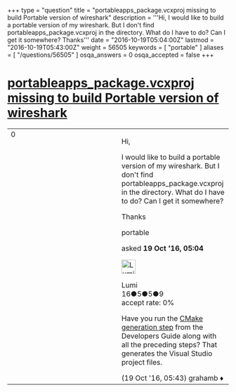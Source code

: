 +++
type = "question"
title = "portableapps_package.vcxproj missing to build Portable version of wireshark"
description = '''Hi, I would like to build a portable version of my wireshark. But I don&#x27;t find portableapps_package.vcxproj in the directory. What do I have to do? Can I get it somewhere? Thanks'''
date = "2016-10-19T05:04:00Z"
lastmod = "2016-10-19T05:43:00Z"
weight = 56505
keywords = [ "portable" ]
aliases = [ "/questions/56505" ]
osqa_answers = 0
osqa_accepted = false
+++

<div class="headNormal">

# [portableapps\_package.vcxproj missing to build Portable version of wireshark](/questions/56505/portableapps_packagevcxproj-missing-to-build-portable-version-of-wireshark)

</div>

<div id="main-body">

<div id="askform">

<table id="question-table" style="width:100%;"><colgroup><col style="width: 50%" /><col style="width: 50%" /></colgroup><tbody><tr class="odd"><td style="width: 30px; vertical-align: top"><div class="vote-buttons"><span id="post-56505-upvote" class="ajax-command post-vote up" rel="nofollow" title="I like this post (click again to cancel)"> </span><div id="post-56505-score" class="post-score" title="current number of votes">0</div><span id="post-56505-downvote" class="ajax-command post-vote down" rel="nofollow" title="I dont like this post (click again to cancel)"> </span> <span id="favorite-mark" class="ajax-command favorite-mark" rel="nofollow" title="mark/unmark this question as favorite (click again to cancel)"> </span><div id="favorite-count" class="favorite-count"></div></div></td><td><div id="item-right"><div class="question-body"><p>Hi,</p><p>I would like to build a portable version of my wireshark. But I don't find portableapps_package.vcxproj in the directory. What do I have to do? Can I get it somewhere?</p><p>Thanks</p></div><div id="question-tags" class="tags-container tags"><span class="post-tag tag-link-portable" rel="tag" title="see questions tagged &#39;portable&#39;">portable</span></div><div id="question-controls" class="post-controls"></div><div class="post-update-info-container"><div class="post-update-info post-update-info-user"><p>asked <strong>19 Oct '16, 05:04</strong></p><img src="https://secure.gravatar.com/avatar/adff8d731ffe044e74b218776bff2c64?s=32&amp;d=identicon&amp;r=g" class="gravatar" width="32" height="32" alt="Lumi&#39;s gravatar image" /><p><span>Lumi</span><br />
<span class="score" title="16 reputation points">16</span><span title="5 badges"><span class="badge1">●</span><span class="badgecount">5</span></span><span title="5 badges"><span class="silver">●</span><span class="badgecount">5</span></span><span title="9 badges"><span class="bronze">●</span><span class="badgecount">9</span></span><br />
<span class="accept_rate" title="Rate of the user&#39;s accepted answers">accept rate:</span> <span title="Lumi has no accepted answers">0%</span></p></div></div><div id="comments-container-56505" class="comments-container"><span id="56506"></span><div id="comment-56506" class="comment"><div id="post-56506-score" class="comment-score"></div><div class="comment-text"><p>Have you run the <a href="https://www.wireshark.org/docs/wsdg_html_chunked/ChSetupWin32.html#ChWin32Generate">CMake generation step</a> from the Developers Guide along with all the preceding steps? That generates the Visual Studio project files.</p></div><div id="comment-56506-info" class="comment-info"><span class="comment-age">(19 Oct '16, 05:43)</span> <span class="comment-user userinfo">grahamb ♦</span></div></div></div><div id="comment-tools-56505" class="comment-tools"></div><div class="clear"></div><div id="comment-56505-form-container" class="comment-form-container"></div><div class="clear"></div></div></td></tr></tbody></table>

</div>

</div>

